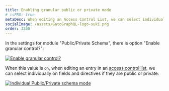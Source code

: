 ```yaml
---
title: Enabling granular public or private mode
# isPRO: true
metaDesc: When editing an Access Control List, we can select individually on fields and directives if they are public or private.
socialImage: /assets/GatoGraphQL-logo-suki.png
order: 3250
---
```


In the settings for module "Public/Private Schema", there is option "Enable granular control?":

<div class="img-width-1024" markdown=1>

<a href="/assets/guides/upstream-pro/settings-enable-granular-control.png" target="_blank">![Enable granular control?](/assets/guides/upstream-pro/settings-enable-granular-control.png "Enable granular control?")</a>

</div>

When this value is `on`, when editing an entry in an [access control list](../../use/defining-access-control/), we can select individually on fields and directives if they are public or private:

<div class="img-width-400" markdown=1>

<a href="/assets/guides/upstream-pro/public-private-individual-control.png" target="_blank">![Individual Public/Private schema mode](/assets/guides/upstream-pro/public-private-individual-control.png "Individual Public/Private schema mode")</a>

</div>
